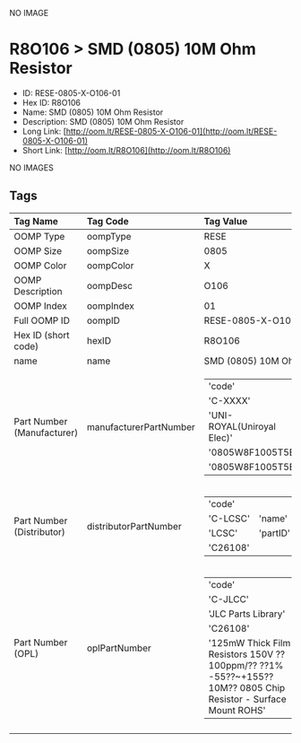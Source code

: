 


  
NO IMAGE  
# R8O106 > SMD (0805) 10M Ohm Resistor

- ID: RESE-0805-X-O106-01
- Hex ID: R8O106
- Name: SMD (0805) 10M Ohm Resistor
- Description: SMD (0805) 10M Ohm Resistor
- Long Link: [http://oom.lt/RESE-0805-X-O106-01](http://oom.lt/RESE-0805-X-O106-01)
- Short Link: [http://oom.lt/R8O106](http://oom.lt/R8O106)
  
NO IMAGES  
## Tags
  

|Tag Name|Tag Code|Tag Value|
| :--- | :--- | :--- |
|OOMP Type|oompType|RESE|
|OOMP Size|oompSize|0805|
|OOMP Color|oompColor|X|
|OOMP Description|oompDesc|O106|
|OOMP Index|oompIndex|01|
|Full OOMP ID|oompID|RESE-0805-X-O106-01|
|Hex ID (short code)|hexID|R8O106|
|name|name|SMD (0805) 10M Ohm Resistor|
|Part Number (Manufacturer)|manufacturerPartNumber|<table><tr><td>'code'</td></tr><tr><td> 'C-XXXX'</td><td> 'name'</td></tr><tr><td> 'UNI-ROYAL(Uniroyal Elec)'</td><td> 'partID'</td></tr><tr><td> '0805W8F1005T5E'</td><td> 'partName'</td></tr><tr><td> '0805W8F1005T5E'</td></tr></table>|
|Part Number (Distributor)|distributorPartNumber|<table><tr><td>'code'</td></tr><tr><td> 'C-LCSC'</td><td> 'name'</td></tr><tr><td> 'LCSC'</td><td> 'partID'</td></tr><tr><td> 'C26108'</td></tr></table>|
|Part Number (OPL)|oplPartNumber|<table><tr><td>'code'</td></tr><tr><td> 'C-JLCC'</td><td> 'name'</td></tr><tr><td> 'JLC Parts Library'</td><td> 'partID'</td></tr><tr><td> 'C26108'</td><td> 'partName'</td></tr><tr><td> '125mW Thick Film Resistors 150V ??100ppm/?? ??1% -55??~+155?? 10M?? 0805  Chip Resistor - Surface Mount ROHS'</td></tr></table>|
||||
